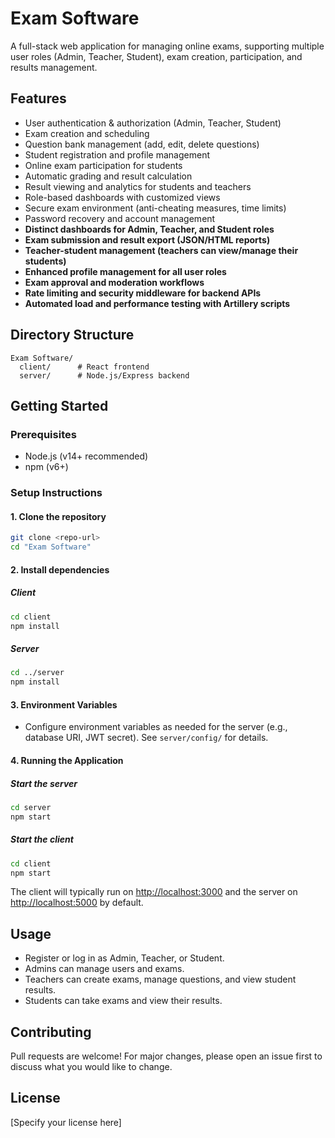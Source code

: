 # Exam Software

A full-stack web application for managing online exams, supporting multiple user roles (Admin, Teacher, Student), exam creation, participation, and results management.

## Features
- User authentication & authorization (Admin, Teacher, Student)
- Exam creation and scheduling
- Question bank management (add, edit, delete questions)
- Student registration and profile management
- Online exam participation for students
- Automatic grading and result calculation
- Result viewing and analytics for students and teachers
- Role-based dashboards with customized views
- Secure exam environment (anti-cheating measures, time limits)
- Password recovery and account management
- **Distinct dashboards for Admin, Teacher, and Student roles**
- **Exam submission and result export (JSON/HTML reports)**
- **Teacher-student management (teachers can view/manage their students)**
- **Enhanced profile management for all user roles**
- **Exam approval and moderation workflows**
- **Rate limiting and security middleware for backend APIs**
- **Automated load and performance testing with Artillery scripts**

## Directory Structure
```
Exam Software/
  client/      # React frontend
  server/      # Node.js/Express backend
```

## Getting Started

### Prerequisites
- Node.js (v14+ recommended)
- npm (v6+)

### Setup Instructions

#### 1. Clone the repository
```bash
git clone <repo-url>
cd "Exam Software"
```

#### 2. Install dependencies

##### Client
```bash
cd client
npm install
```

##### Server
```bash
cd ../server
npm install
```

#### 3. Environment Variables
- Configure environment variables as needed for the server (e.g., database URI, JWT secret). See `server/config/` for details.

#### 4. Running the Application

##### Start the server
```bash
cd server
npm start
```

##### Start the client
```bash
cd client
npm start
```

The client will typically run on [http://localhost:3000](http://localhost:3000) and the server on [http://localhost:5000](http://localhost:5000) by default.

## Usage
- Register or log in as Admin, Teacher, or Student.
- Admins can manage users and exams.
- Teachers can create exams, manage questions, and view student results.
- Students can take exams and view their results.

## Contributing
Pull requests are welcome! For major changes, please open an issue first to discuss what you would like to change.

## License
[Specify your license here]

